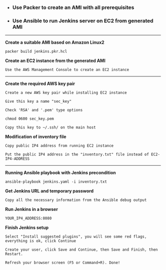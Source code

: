 - ### Use Packer to create an AMI with all prerequisites
- ### Use Ansible to run Jenkins server on EC2 from generated AMI
---
**Create a suitable AMI based on Amazon Linux2**
```
packer build jenkins.pkr.hcl
```
**Create an EC2 instance from the generated AMI**
```
Use the AWS Management Console to create an EC2 instance
```
---
**Create the required AWS key pair**
```
Create a new AWS key pair while installing EC2 instance
```
```
Give this key a name "sec_key"
```
```
Check 'RSA' and '.pem' type options
```
```
chmod 0600 sec_key.pem
```
```
Copy this key to ~/.ssh/ on the main host
```
**Modification of inventory file**
```
Copy public IP4 address from running EC2 instance
```
```
Put the public IP4 address in the "inventory.txt" file instead of EC2-IP4-ADDRESS
```
---
**Running Ansible playbook with Jenkins precondition**
```
ansible-playbook jenkins.yaml -i inventory.txt
```
**Get Jenkins URL and temporary password**
```
Copy all the necessary information from the Ansible debug output
```
**Run Jenkins in a browser**
```
YOUR_IP4_ADDRESS:8080
```
**Finish Jenkins setup**
```
Select "Install suggested plugins", you will see some red flags, everything is ok, click Continue
```
```
Create your user, click Save and Continue, then Save and Finish, then Restart.
```
```
Refresh your browser screen (F5 or Command+R). Done!
```
